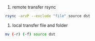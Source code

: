1. remote transfer rsync

```bash
rsync -arvP --exclude "file" source dst
```

1. local transfer file and folder

```bash
mv (-r) (-f) source dst
```